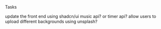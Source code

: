 Tasks

update the front end using shadcn/ui
music api? or timer api?
allow users to upload different backgrounds using unsplash?
